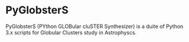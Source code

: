 # PyGlobsterS
PyGlobsterS (PYthon GLOBular cluSTER Synthesizer) is a duite of Python 3.x scripts for Globular Clusters study in Astrophyscs.
